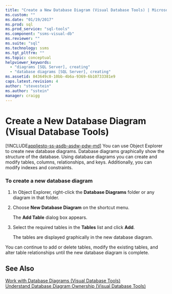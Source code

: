 ```yaml
---
title: "Create a New Database Diagram (Visual Database Tools) | Microsoft Docs"
ms.custom: ""
ms.date: "01/19/2017"
ms.prod: sql
ms.prod_service: "sql-tools"
ms.component: "ssms-visual-db"
ms.reviewer: ""
ms.suite: "sql"
ms.technology: ssms
ms.tgt_pltfrm: ""
ms.topic: conceptual
helpviewer_keywords: 
  - "diagrams [SQL Server], creating"
  - "database diagrams [SQL Server], creating"
ms.assetid: 843649c0-10bb-4b6a-9369-6b10733381e9
caps.latest.revision: 4
author: "stevestein"
ms.author: "sstein"
manager: craigg
---
```

# Create a New Database Diagram (Visual Database Tools)
[!INCLUDE[appliesto-ss-asdb-asdw-pdw-md](../../includes/appliesto-ss-asdb-asdw-pdw-md.md)]
You can use Object Explorer to create new database diagrams. Database diagrams graphically show the structure of the database. Using database diagrams you can create and modify tables, columns, relationships, and keys. Additionally, you can modify indexes and constraints.  
  
### To create a new database diagram  
  
1.  In Object Explorer, right-click the **Database Diagrams** folder or any diagram in that folder.  
  
2.  Choose **New Database Diagram** on the shortcut menu.  
  
    The **Add Table** dialog box appears.  
  
3.  Select the required tables in the **Tables** list and click **Add**.  
  
    The tables are displayed graphically in the new database diagram.  
  
You can continue to add or delete tables, modify the existing tables, and alter table relationships until the new database diagram is complete.  
  
## See Also  
[Work with Database Diagrams &#40;Visual Database Tools&#41;](../../ssms/visual-db-tools/work-with-database-diagrams-visual-database-tools.md)  
[Understand Database Diagram Ownership &#40;Visual Database Tools&#41;](../../ssms/visual-db-tools/understand-database-diagram-ownership-visual-database-tools.md)  
  

